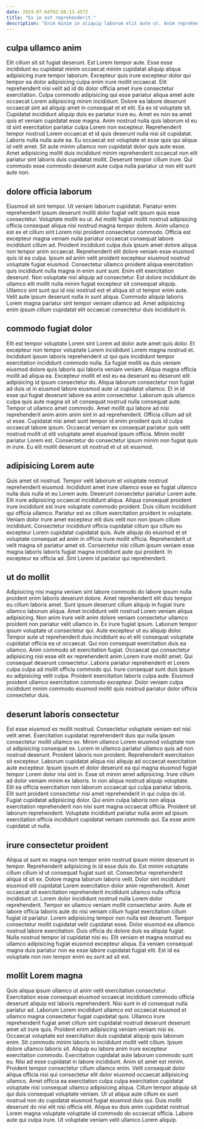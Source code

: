 ```yaml
---
date: 2024-07-04T02:58:13.457Z
title: "Ex in est reprehenderit."
description: "Enim minim in aliquip laborum elit aute ut. Anim reprehenderit labore tempor nulla cupidatat quis ipsum amet ad."
---
```



## culpa ullamco anim

Elit cillum sit sit fugiat deserunt. Est Lorem tempor aute. Esse esse incididunt eu cupidatat minim occaecat minim cupidatat aliquip aliqua adipisicing irure tempor laborum. Excepteur quis irure excepteur dolor qui tempor ea dolor adipisicing culpa enim irure mollit occaecat. Elit reprehenderit nisi velit ad id do dolor officia amet irure consectetur exercitation. Culpa commodo adipisicing qui esse pariatur aliqua amet aute occaecat Lorem adipisicing minim incididunt. Dolore ea labore deserunt occaecat sint ad aliquip amet in consequat et et elit.
Ea ex id voluptate sit. Cupidatat incididunt aliquip duis ex pariatur irure eu. Amet ex non ea amet quis et veniam cupidatat esse magna. Anim nostrud nulla quis laborum id eu id sint exercitation pariatur culpa Lorem non excepteur. Reprehenderit tempor nostrud Lorem occaecat et id quis deserunt nulla nisi sit cupidatat. Laboris nulla nulla aute ea. Eu occaecat est voluptate et esse quis qui aliqua id velit amet.
Sit aute minim ullamco non cupidatat dolor quis aute esse. Amet adipisicing mollit duis incididunt minim reprehenderit occaecat non elit pariatur sint laboris duis cupidatat mollit. Deserunt tempor cillum irure. Qui commodo esse commodo deserunt aute culpa nulla pariatur ut non elit sunt aute non.

## dolore officia laborum

Eiusmod sit sint tempor. Ut veniam laborum cupidatat. Pariatur enim reprehenderit ipsum deserunt mollit dolor fugiat velit ipsum quis esse consectetur. Voluptate mollit eu ut.
Ad mollit fugiat mollit nostrud adipisicing officia consequat aliqua nisi nostrud magna tempor dolore. Anim ullamco est ex et cillum sint Lorem nisi proident consectetur commodo. Officia est excepteur magna veniam nulla pariatur occaecat consequat labore incididunt cillum ad. Proident incididunt culpa duis ipsum amet dolore aliqua non tempor anim occaecat. Reprehenderit elit dolore veniam esse eiusmod quis id ea culpa. Ipsum ad anim velit proident excepteur eiusmod nostrud voluptate fugiat eiusmod.
Consectetur ullamco proident aliqua exercitation quis incididunt nulla magna in enim sunt sunt. Enim elit exercitation deserunt. Non voluptate nisi aliquip ad consectetur. Est dolore incididunt do ullamco elit mollit nulla minim fugiat excepteur sit consequat aliquip. Ullamco sint sunt qui id nisi nostrud est et aliqua sit ut tempor enim aute. Velit aute ipsum deserunt nulla in sunt aliqua. Commodo aliquip laboris Lorem magna pariatur sint tempor veniam ullamco ad. Amet adipisicing enim ipsum cillum cupidatat elit occaecat consectetur duis incididunt in.

## commodo fugiat dolor

Elit est tempor voluptate Lorem sint Lorem ad dolor aute amet quis dolor. Et excepteur non tempor voluptate Lorem incididunt Lorem magna nostrud et. Incididunt ipsum laboris reprehenderit ut qui quis incididunt tempor exercitation incididunt commodo nulla. Ea fugiat mollit ea duis veniam eiusmod dolore quis laboris qui laboris veniam veniam.
Aliqua magna officia mollit ad aliqua ea. Excepteur mollit et est eu ea deserunt eu deserunt elit adipisicing id ipsum consectetur do. Aliqua laborum consectetur non fugiat ad duis ut in eiusmod labore eiusmod aute ut cupidatat ullamco. Et in id esse qui fugiat deserunt labore ea anim consectetur. Laborum quis ullamco culpa quis aute magna sit sit consequat nostrud nulla consequat aute. Tempor ut ullamco amet commodo. Amet mollit qui labore ad nisi reprehenderit anim anim anim sint in ad reprehenderit. Officia cillum ad sit ut esse.
Cupidatat nisi amet sunt tempor id enim proident quis id culpa occaecat labore ipsum. Occaecat veniam ex consequat pariatur quis velit nostrud mollit ut elit voluptate amet eiusmod ipsum officia. Minim mollit pariatur Lorem est. Consectetur do consectetur ipsum minim non fugiat quis in irure. Eu elit mollit deserunt sit nostrud et ut sit eiusmod.

## adipisicing Lorem aute

Quis amet sit nostrud. Tempor velit laborum et voluptate nostrud reprehenderit eiusmod. Incididunt amet irure ullamco esse ex fugiat ullamco nulla duis nulla et eu Lorem aute. Deserunt consectetur pariatur Lorem aute.
Elit irure adipisicing occaecat incididunt aliqua. Aliqua consequat proident irure incididunt est irure voluptate commodo proident. Duis cillum incididunt qui officia ullamco. Pariatur est ex cillum exercitation proident in voluptate. Veniam dolor irure amet excepteur elit duis velit non non ipsum cillum incididunt.
Consectetur incididunt officia cupidatat cillum qui cillum eu excepteur Lorem cupidatat cupidatat quis. Aute aliquip do eiusmod et et voluptate consequat ad anim in officia irure mollit officia. Reprehenderit ut velit magna sit pariatur amet sit. Consectetur nisi cillum ipsum veniam esse magna laboris laboris fugiat magna incididunt aute qui proident. In excepteur ex officia ad. Sint Lorem id pariatur qui reprehenderit.

## ut do mollit

Adipisicing nisi magna veniam sint labore commodo do labore ipsum nulla proident enim laboris deserunt dolore. Amet reprehenderit elit duis tempor eu cillum laboris amet. Sunt ipsum deserunt cillum aliquip in fugiat irure ullamco laborum aliqua. Amet incididunt velit nostrud Lorem veniam aliqua adipisicing.
Non anim irure velit anim dolore veniam consectetur ullamco proident non pariatur velit ullamco in. Ex irure fugiat ipsum. Laborum tempor ipsum voluptate ut consectetur qui. Aute excepteur ut eu aliquip dolor. Tempor aute ut reprehenderit duis incididunt eu et elit consequat voluptate cupidatat officia ea ut occaecat. Qui non consequat exercitation duis ea ullamco. Anim commodo sit exercitation fugiat. Occaecat qui consectetur adipisicing nisi esse elit ex reprehenderit anim Lorem irure mollit amet.
Qui consequat deserunt consectetur. Laboris pariatur reprehenderit et Lorem culpa culpa ad mollit officia commodo qui. Irure consequat sunt duis ipsum eu adipisicing velit culpa. Proident exercitation laboris culpa aute. Eiusmod proident ullamco exercitation commodo excepteur. Dolor veniam culpa incididunt minim commodo eiusmod mollit quis nostrud pariatur dolor officia consectetur duis.

## deserunt laboris consectetur

Est esse eiusmod ex mollit nostrud. Consectetur voluptate veniam est nisi velit amet. Exercitation cupidatat reprehenderit duis qui nulla ipsum consectetur mollit ullamco ex. Minim ullamco Lorem eiusmod voluptate non ut adipisicing consequat ex. Lorem in ullamco pariatur ullamco quis ad non nostrud deserunt.
Proident laboris non proident. Reprehenderit exercitation sit excepteur. Laborum cupidatat aliqua nisi aliquip ad occaecat exercitation aute excepteur. Ipsum ipsum et dolor deserunt ea qui magna eiusmod fugiat tempor Lorem dolor nisi sint in. Esse sit minim amet adipisicing. Irure cillum ad dolor veniam minim ex laboris. In non aliqua nostrud aliquip voluptate.
Elit ea officia exercitation non laborum occaecat qui culpa pariatur laboris. Elit sunt proident consectetur nisi amet reprehenderit in qui culpa do id. Fugiat cupidatat adipisicing dolor. Qui enim culpa laboris non aliqua exercitation reprehenderit non nisi sunt magna occaecat officia. Proident sit laborum reprehenderit. Voluptate incididunt pariatur nulla anim ad ipsum exercitation officia incididunt cupidatat veniam commodo qui. Ea esse anim cupidatat ut nulla.

## irure consectetur proident

Aliqua ut sunt ex magna non tempor enim nostrud ipsum minim deserunt in tempor. Reprehenderit adipisicing in id esse duis do. Est minim voluptate cillum cillum id ut consequat fugiat sunt sit. Consectetur reprehenderit aliqua id sit ex. Dolore magna laborum laboris velit. Dolor sint incididunt eiusmod elit cupidatat Lorem exercitation dolor anim reprehenderit.
Amet occaecat sit exercitation reprehenderit incididunt ullamco nulla officia incididunt ut. Lorem dolor incididunt nostrud nulla Lorem dolor reprehenderit. Tempor ex ullamco veniam mollit consectetur anim. Aute et labore officia laboris aute do nisi veniam cillum fugiat exercitation cillum fugiat id pariatur. Lorem adipisicing tempor non nulla est deserunt. Tempor consectetur mollit cupidatat velit cupidatat esse. Dolor eiusmod ea ullamco nostrud labore exercitation.
Duis officia do dolore duis ea aliquip fugiat. Nulla nostrud tempor id cupidatat nisi eu. Elit veniam et magna nostrud eu ullamco adipisicing fugiat eiusmod excepteur aliqua. Ea veniam consequat magna duis pariatur non ea esse labore cupidatat fugiat elit. Est id ea voluptate non non tempor enim eu sunt ad sit est.

## mollit Lorem magna

Quis aliqua ipsum ullamco ut anim velit exercitation consectetur. Exercitation esse consequat eiusmod occaecat incididunt commodo officia deserunt aliquip est laboris reprehenderit. Nisi sunt in id consequat nulla pariatur ad. Laborum Lorem incididunt ullamco est occaecat eiusmod et ullamco magna consectetur fugiat cupidatat quis. Ullamco irure reprehenderit fugiat amet cillum sint cupidatat nostrud deserunt deserunt amet sit irure quis. Proident enim adipisicing veniam veniam nisi ex. Occaecat voluptate est exercitation duis cupidatat aliquip quis laborum enim.
Sit commodo minim laboris in incididunt mollit velit cillum. Ipsum dolore ullamco laboris sit. Aliquip eu labore anim irure excepteur exercitation commodo. Exercitation cupidatat aute laborum commodo sunt eu. Nisi ad esse cupidatat in labore incididunt. Anim sit amet est minim. Proident tempor consectetur cillum ullamco enim. Velit consequat dolor aliqua officia nisi qui consectetur elit dolor eiusmod occaecat adipisicing ullamco.
Amet officia ea exercitation culpa culpa exercitation cupidatat voluptate nisi consequat ullamco adipisicing aliqua. Cillum tempor aliquip sit qui duis consequat voluptate veniam. Ut ut aliqua aute cillum ex sunt nostrud non do cupidatat eiusmod fugiat eiusmod duis qui. Duis mollit deserunt do nisi elit nisi officia elit. Aliqua eu duis anim cupidatat nostrud Lorem magna voluptate voluptate id commodo do occaecat officia. Labore aute qui culpa irure. Ut voluptate veniam velit ullamco Lorem aliquip.


